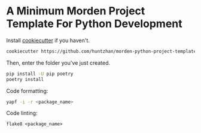 # A Minimum Morden Project Template For Python Development

Install [cookiecutter](https://github.com/audreyr/cookiecutter) if you haven't.

```bash
cookiecutter https://github.com/huntzhan/morden-python-project-template.git
```

Then, enter the folder you've just created.

```bash
pip install -U pip poetry
poetry install
```

Code formatting:

```bash
yapf -i -r <package_name>
```

Code linting:

```
flake8 <package_name>
```